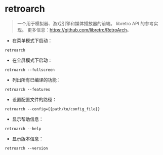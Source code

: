 # retroarch

> 一个用于模拟器、游戏引擎和媒体播放器的前端。
> libretro API 的参考实现。
> 更多信息：<https://github.com/libretro/RetroArch>。

- 在菜单模式下启动：

`retroarch`

- 在全屏模式下启动：

`retroarch --fullscreen`

- 列出所有已编译的功能：

`retroarch --features`

- 设置配置文件的路径：

`retroarch --config={{path/to/config_file}}`

- 显示帮助信息：

`retroarch --help`

- 显示版本信息：

`retroarch --version`